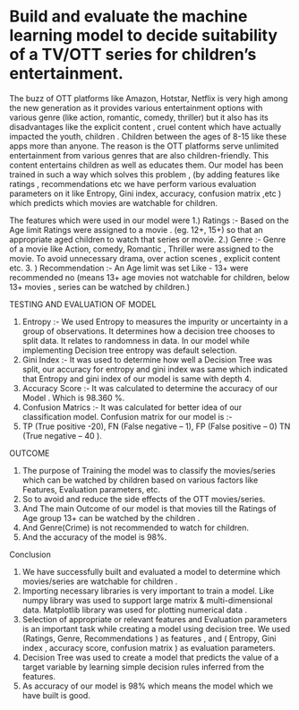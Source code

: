 # Build and evaluate the machine learning model to decide suitability of a TV/OTT series for children’s entertainment.
The buzz of OTT platforms like Amazon, Hotstar, Netflix is very high among the new generation
as it provides various entertainment options with various genre (like action, romantic, comedy,
thriller) but it also has its disadvantages like the explicit content , cruel content which have
actually impacted the youth, children .
Children between the ages of 8-15 like these apps more than anyone. The reason is the OTT
platforms serve unlimited entertainment from various genres that are also children-friendly. This
content entertains children as well as educates them.
Our model has been trained in such a way which solves this problem , (by adding features like
ratings , recommendations etc we have perform various evaluation parameters on it like
Entropy, Gini index, accuracy, confusion matrix ,etc ) which predicts which movies are
watchable for children.


The features which were used in our model were
1.) Ratings :- Based on the Age limit Ratings were assigned to a movie .
(eg. 12+, 15+) so that an appropriate aged children to watch that series or
movie.
2.) Genre :- Genre of a movie like Action, comedy, Romantic , Thriller were
assigned to the movie. To avoid unnecessary drama, over action scenes ,
explicit content etc.
3. ) Recommendation :- An Age limit was set Like - 13+ were recommended
no (means 13+ age movies not watchable for children, below 13+ movies ,
series can be watched by children.)


TESTING AND EVALUATION OF MODEL

1)  Entropy :- We used Entropy to measures the impurity or uncertainty in a
group of observations. It determines how a decision tree chooses to split
data. It relates to randomness in data. In our model while implementing
Decision tree entropy was default selection.
2)  Gini Index :- It was used to determine how well a Decision Tree was split,
our accuracy for entropy and gini index was same which indicated that
Entropy and gini index of our model is same with depth 4.
3)  Accuracy Score :- It was calculated to determine the accuracy of our
Model . Which is 98.360 %.
4) Confusion Matrics :- It was calculated for better idea of our classification
model. Confusion matrix for our model is :-
5) TP (True positive -20), FN (False negative – 1), FP (False positive – 0)
TN (True negative – 40 ).

OUTCOME

1) The purpose of Training the model was to classify the movies/series which
can be watched by children based on various factors like Features,
Evaluation parameters, etc.
2) So to avoid and reduce the side effects of the OTT movies/series.
3) And The main Outcome of our model is that movies till the Ratings of Age
group 13+ can be watched by the children .
4) And Genre(Crime) is not recommended to watch for children.
5) And the accuracy of the model is 98%.

Conclusion

1) We have successfully built and evaluated a model to determine which
movies/series are watchable for children .
2) Importing necessary libraries is very important to train a model. Like numpy
library was used to support large matrix & multi-dimensional data.
Matplotlib library was used for plotting numerical data .
3) Selection of appropriate or relevant features and Evaluation parameters is
an important task while creating a model using decision tree. We used
(Ratings, Genre, Recommendations ) as features , and ( Entropy, Gini index
, accuracy score, confusion matrix ) as evaluation parameters.
4) Decision Tree was used to create a model that predicts the value of a
target variable by learning simple decision rules inferred from the features.
5) As accuracy of our model is 98% which means the model which we have
built is good.
